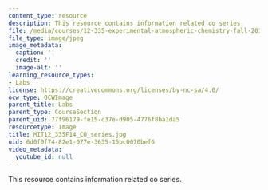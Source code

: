 ```yaml
---
content_type: resource
description: This resource contains information related co series.
file: /media/courses/12-335-experimental-atmospheric-chemistry-fall-2014/6d0f0f7482e1077e363515bc0070bef6_MIT12_335F14_CO_series.jpg
file_type: image/jpeg
image_metadata:
  caption: ''
  credit: ''
  image-alt: ''
learning_resource_types:
- Labs
license: https://creativecommons.org/licenses/by-nc-sa/4.0/
ocw_type: OCWImage
parent_title: Labs
parent_type: CourseSection
parent_uid: 77f96179-fe15-c37e-d905-4776f8ba1da5
resourcetype: Image
title: MIT12_335F14_CO_series.jpg
uid: 6d0f0f74-82e1-077e-3635-15bc0070bef6
video_metadata:
  youtube_id: null
---
```

This resource contains information related co series.